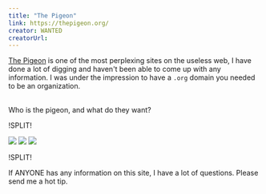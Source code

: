 ```yaml
---
title: "The Pigeon"
link: https://thepigeon.org/
creator: WANTED
creatorUrl: 
---
```


[The Pigeon](https://thepigeon.org/) is one of the most perplexing sites on the useless web, I have done a lot of digging and haven't been able to come up with any information. I was under the impression to have a `.org` domain you needed to be an organization.

&nbsp;  
Who is the pigeon, and what do they want?

!SPLIT!

<div class="images has-border">
  <img src="/sites/assets/the-pigeon.jpg" />
  <img src="/sites/assets/the-pigeon-2.jpg" />
  <img src="/sites/assets/the-pigeon-3.jpg" />
</div>

!SPLIT!

If ANYONE has any information on this site, I have a lot of questions. Please send me a hot tip.

